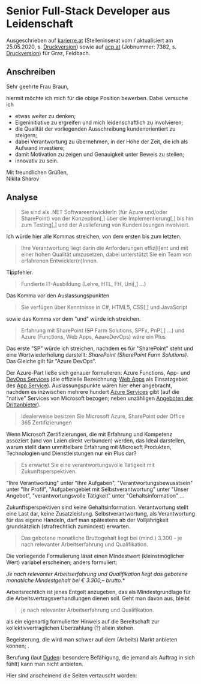 # Senior Full-Stack Developer aus Leidenschaft

Ausgeschrieben auf [karierre.at](https://www.karriere.at/jobs/5486367) (Stelleninserat vom / aktualisiert am 25.05.2020, s. [Druckversion](media/senior-full-stack-developer_karriere.at.pdf)) sowie auf [acp.at](https://jobs.acp.at/Job/7382) (Jobnummer: 7382, s. [Druckversion](media/senior-full-stack-developer_acp.at.pdf)) für Graz, Feldbach.

## Anschreiben

Sehr geehrte Frau Braun,

hiermit möchte ich mich für die obige Position bewerben. Dabei versuche ich 

- etwas weiter zu denken;
- Eigeninitiative zu ergreifen und mich leidenschaftlich zu involvieren;
- die Qualität der vorliegenden Ausschreibung kundenorientiert zu steigern;
- dabei Verantwortung zu übernehmen, in der Höhe der Zeit, die ich als Aufwand investiere;
- damit Motivation zu zeigen und Genauigkeit unter Beweis zu stellen;
- innovativ zu sein.

Mit freundlichen Grüßen,  
Nikita Sharov

## Analyse

> Sie sind als .NET SoftwareentwicklerIn (für Azure und/oder SharePoint) von der Konzeption[,] über die Implementierung[,] bis hin zum Testing[,] und der Auslieferung von Kundenlösungen involviert.

Ich würde hier alle Kommas streichen, von dem ersten bis zum letzten.

> Ihre Verantwortung liegt darin die Anforderungen effiz[i]ent und mit einer hohen Qualität umzusetzen, dabei unterstützt Sie ein Team von erfahrenen Entwickler(n)Innen.

T**i**ppfehler.

> Fundierte IT-Ausbildung (Lehre, HTL, FH, Uni[,] …)

Das Komma vor den Auslassungspunkten

> Sie verfügen über Kenntnisse in C#, HTML5, CSS[,] und JavaScript

sowie das Komma vor dem "und" würde ich streichen.

> Erfahrung mit SharePoint (~~SP~~ Farm Solutions, SPFx, PnP[,] …) und Azure (Functions, Web Apps, ~~Azure~~DevOps) wäre ein Plus

Das erste "SP" würde ich streichen, nachdem es für "SharePoint" steht und eine Wortwiederholung darstellt: *SharePoint (SharePoint Farm Solutions)*. Das Gleiche gilt für "Azure DevOps". 

Der Azure-Part ließe sich genauer formulieren: Azure Functions, App- und [DevOps Services]() (die offizielle Bezeichnung; [Web Apps](https://azure.microsoft.com/services/app-service/web) als Einsatzgebiet des [App Service](https://azure.microsoft.com/services/app-service)). Auslassungspunkte wären hier eher angebracht, nachdem es inzwischen mehrere hundert [Azure Services](https://azure.microsoft.com/services) gibt (auf die "native" Services von Microsoft bezogen; neben unzähligen [Angeboten der Drittanbieter](https://azuremarketplace.microsoft.com)).

> Idealerweise besitzen Sie Microsoft Azure, SharePoint oder Office 365 Zertifizierungen

Wenn Microsoft Zertifizierungen, die mit Erfahrung und Kompetenz assoziert (und von Laien direkt verbunden) werden, das Ideal darstellen, warum stellt dann unmittelbare Erfahrung mit Microsoft Produkten, Technologien und Dienstleistungen nur ein Plus dar?

> Es erwartet Sie eine verantwortungsvolle Tätigkeit mit Zukunftsperspektiven.

"Ihre Verantwortung" unter "Ihre Aufgaben", "Verantwortungsbewusstsein" unter "Ihr Profil", "Aufgabengebiet mit Selbstverantwortung" unter "Unser Angebot", "verantwortungsvolle Tätigkeit" unter "Gehaltsinformation" …

Zukunftsperspektiven sind keine Gehaltsinformation. Verantwortung stellt eine Last dar, keine Zusatzleistung. Selbstverantwortung, als Verantwortung für das eigene Handeln, darf man spätestens ab der Volljährigkeit grundsätzlich (strafrechtlich zumindest) erwarten.

> Das gebotene monatliche Bruttogehalt liegt bei (mind.) 3.300 - je nach relevanter Arbeitserfahrung und Qualifikation.

Die vorliegende Formulierung lässt einen Mindestwert (kleinstmöglicher Wert) variabel erscheinen; anders formuliert:

*Je nach relevanter Arbeitserfahrung und Qualifikation liegt das gebotene monatliche Mindestgehalt bei € 3.300,– brutto.**

Arbeitsrechtlich ist jenes Entgelt anzugeben, das als Mindestgrundlage für die Arbeitsvertragsverhandlungen dienen soll. Geht man davon aus, bleibt

> je nach relevanter Arbeitserfahrung und Qualifikation.

als ein eigenartig formulierter Hinweis auf die Bereitschaft zur kollektivvertraglichen Überzahlung (?) allein stehen.

Begeisterung, die  wird man schwer auf dem (Arbeits) Markt anbieten können; . 

Berufung (laut [Duden](https://www.duden.de/rechtschreibung/Berufung): besondere Befähigung, die jemand als Auftrag in sich fühlt) kann man nicht anbieten.

Hier sind anscheinend die Seiten vertauscht worden: